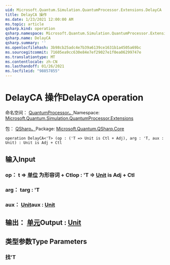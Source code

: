 ```yaml
---
uid: Microsoft.Quantum.Simulation.QuantumProcessor.Extensions.DelayCA
title: DelayCA 操作
ms.date: 1/23/2021 12:00:00 AM
ms.topic: article
qsharp.kind: operation
qsharp.namespace: Microsoft.Quantum.Simulation.QuantumProcessor.Extensions
qsharp.name: DelayCA
qsharp.summary: ''
ms.openlocfilehash: 3b98cb25adc4e7b39a6139ce1631b1a4505a69bc
ms.sourcegitcommit: 71605ea9cc630e84e7ef29027e1f0ea06299747e
ms.translationtype: MT
ms.contentlocale: zh-CN
ms.lasthandoff: 01/26/2021
ms.locfileid: "98857855"
---
```

# <a name="delayca-operation"></a><span data-ttu-id="903f0-102">DelayCA 操作</span><span class="sxs-lookup"><span data-stu-id="903f0-102">DelayCA operation</span></span>

<span data-ttu-id="903f0-103">命名空间： [QuantumProcessor。](xref:Microsoft.Quantum.Simulation.QuantumProcessor.Extensions)</span><span class="sxs-lookup"><span data-stu-id="903f0-103">Namespace: [Microsoft.Quantum.Simulation.QuantumProcessor.Extensions](xref:Microsoft.Quantum.Simulation.QuantumProcessor.Extensions)</span></span>

<span data-ttu-id="903f0-104">包： [QSharp。](https://nuget.org/packages/Microsoft.Quantum.QSharp.Core)</span><span class="sxs-lookup"><span data-stu-id="903f0-104">Package: [Microsoft.Quantum.QSharp.Core](https://nuget.org/packages/Microsoft.Quantum.QSharp.Core)</span></span>




```qsharp
operation DelayCA<'T> (op : ('T => Unit is Ctl + Adj), arg : 'T, aux : Unit) : Unit is Adj + Ctl
```


## <a name="input"></a><span data-ttu-id="903f0-105">输入</span><span class="sxs-lookup"><span data-stu-id="903f0-105">Input</span></span>

### <a name="op--t--unit--is-adj--ctl"></a><span data-ttu-id="903f0-106">op： t => [单位](xref:microsoft.quantum.lang-ref.unit)  为形容词 + Ctl</span><span class="sxs-lookup"><span data-stu-id="903f0-106">op : 'T => [Unit](xref:microsoft.quantum.lang-ref.unit)  is Adj + Ctl</span></span>




### <a name="arg--t"></a><span data-ttu-id="903f0-107">arg： t</span><span class="sxs-lookup"><span data-stu-id="903f0-107">arg : 'T</span></span>




### <a name="aux--unit"></a><span data-ttu-id="903f0-108">aux： [Unit](xref:microsoft.quantum.lang-ref.unit)</span><span class="sxs-lookup"><span data-stu-id="903f0-108">aux : [Unit](xref:microsoft.quantum.lang-ref.unit)</span></span>





## <a name="output--unit"></a><span data-ttu-id="903f0-109">输出： [单元](xref:microsoft.quantum.lang-ref.unit)</span><span class="sxs-lookup"><span data-stu-id="903f0-109">Output : [Unit](xref:microsoft.quantum.lang-ref.unit)</span></span>



## <a name="type-parameters"></a><span data-ttu-id="903f0-110">类型参数</span><span class="sxs-lookup"><span data-stu-id="903f0-110">Type Parameters</span></span>

### <a name="t"></a><span data-ttu-id="903f0-111">找</span><span class="sxs-lookup"><span data-stu-id="903f0-111">'T</span></span>

